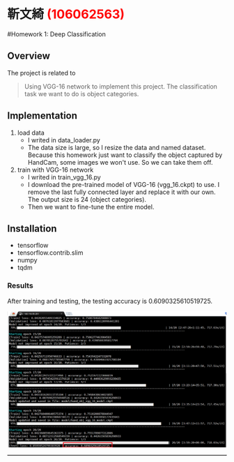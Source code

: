 # 靳文綺 <span style="color:red">(106062563)</span>

#Homework 1: Deep Classification

## Overview
The project is related to 
> Using VGG-16 network to implement this project. The classification task we want to do is object categories.


## Implementation
1. load data
	* I writed in data_loader.py
	* The data size is large, so I resize the data and named dataset. Because this homework just want to classify the object captured by HandCam, 
 some images we won't use. So we can take them off.
2. train with VGG-16 network
	* I writed in train_vgg_16.py
	* I download the pre-trained model of VGG-16 (vgg_16.ckpt) to use. I remove the last fully connected layer and replace it with our own.
The output size is 24 (object categories).
	* Then we want to fine-tune the entire model.


## Installation
* tensorflow
* tensorflow.contrib.slim
* numpy
* tqdm

### Results

<table border=1>
<tr>

After training and testing, the testing accuracy is 0.6090325610519725.

</tr>

<tr>

<img src="results.png" alt="results" style="float:middle;">

</tr>

</table>


